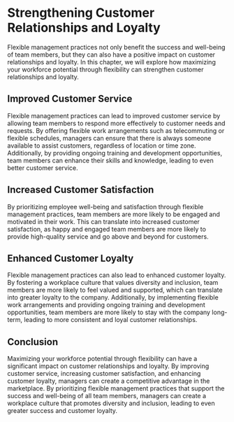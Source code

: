 # Strengthening Customer Relationships and Loyalty

Flexible management practices not only benefit the success and well-being of team members, but they can also have a positive impact on customer relationships and loyalty. In this chapter, we will explore how maximizing your workforce potential through flexibility can strengthen customer relationships and loyalty.

Improved Customer Service
-------------------------

Flexible management practices can lead to improved customer service by allowing team members to respond more effectively to customer needs and requests. By offering flexible work arrangements such as telecommuting or flexible schedules, managers can ensure that there is always someone available to assist customers, regardless of location or time zone. Additionally, by providing ongoing training and development opportunities, team members can enhance their skills and knowledge, leading to even better customer service.

Increased Customer Satisfaction
-------------------------------

By prioritizing employee well-being and satisfaction through flexible management practices, team members are more likely to be engaged and motivated in their work. This can translate into increased customer satisfaction, as happy and engaged team members are more likely to provide high-quality service and go above and beyond for customers.

Enhanced Customer Loyalty
-------------------------

Flexible management practices can also lead to enhanced customer loyalty. By fostering a workplace culture that values diversity and inclusion, team members are more likely to feel valued and supported, which can translate into greater loyalty to the company. Additionally, by implementing flexible work arrangements and providing ongoing training and development opportunities, team members are more likely to stay with the company long-term, leading to more consistent and loyal customer relationships.

Conclusion
----------

Maximizing your workforce potential through flexibility can have a significant impact on customer relationships and loyalty. By improving customer service, increasing customer satisfaction, and enhancing customer loyalty, managers can create a competitive advantage in the marketplace. By prioritizing flexible management practices that support the success and well-being of all team members, managers can create a workplace culture that promotes diversity and inclusion, leading to even greater success and customer loyalty.
